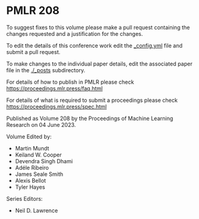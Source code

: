 # PMLR 208

To suggest fixes to this volume please make a pull request containing the changes requested and a justification for the changes.

To edit the details of this conference work edit the [_config.yml](./_config.yml) file and submit a pull request.

To make changes to the individual paper details, edit the associated paper file in the [./_posts](./_posts) subdirectory.

For details of how to publish in PMLR please check https://proceedings.mlr.press/faq.html

For details of what is required to submit a proceedings please check https://proceedings.mlr.press/spec.html



Published as Volume 208 by the Proceedings of Machine Learning Research on 04 June 2023.

Volume Edited by:
  * Martin Mundt
  * Keiland W. Cooper
  * Devendra Singh Dhami
  * Adéle Ribeiro
  * James Seale Smith
  * Alexis Bellot
  * Tyler Hayes

Series Editors:
  * Neil D. Lawrence
